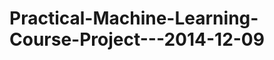 Practical-Machine-Learning-Course-Project---2014-12-09
======================================================

